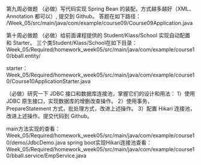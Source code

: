 第九周必做题
（必做）写代码实现 Spring Bean 的装配，方式越多越好（XML、Annotation 都可以）, 提交到 Github。
答题在如下路径：
/Week_05/src/main/java/com/example/course09/Course09Application.java

第十周必做题
（必做）给前面课程提供的 Student/Klass/School 实现自动配置和 Starter。
三个类Student/Klass/School在如下目录：
Week_05/Required/homework_week05/src/main/java/com/example/course10/bball.entity/

starter：Week_05/Required/homework_week05/src/main/java/com/example/course10/Course10ApplicationStarter.java

（必做）研究一下 JDBC 接口和数据库连接池，掌握它们的设计和用法：
1）使用 JDBC 原生接口，实现数据库的增删改查操作。
2）使用事务，PrepareStatement 方式，批处理方式，改进上述操作。
3）配置 Hikari 连接池，改进上述操作。提交代码到 Github。

main方法实现的查看：Week_05/Required/homework_week05/src/main/java/com/example/course10/demo/JdbcDemo.java
spring boot实现Hikari连接池查看：Week_05/Required/homework_week05/src/main/java/com/example/course10/bball.service/EmpService.java
